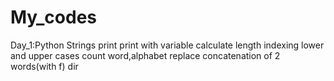 # My_codes

Day_1:Python Strings
print
print with variable
calculate length
indexing
lower and upper cases
count word,alphabet
replace
concatenation of 2 words(with f)
dir
